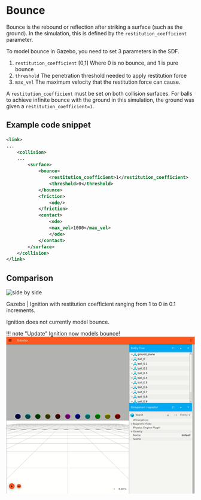 # Bounce

Bounce is the rebound or reflection after striking a surface (such as the ground).  In the simulation, this is defined by the `restitution_coefficient` parameter.

To model bounce in Gazebo, you need to set 3 parameters in the SDF.

1. `restitution_coefficient` [0,1] Where 0 is no bounce, and 1 is pure bounce
2. `threshold` The penetration threshold needed to apply restitution force
3. `max_vel` The maximum velocity that the restitution force can cause.

A `restitution_coefficient` must be set on both collision surfaces.  For balls to achieve infinite bounce with the ground in this simulation, the ground was given a `restitution_coefficient=1`.


## Example code snippet

```xml
<link>
...
    <collision>
    ...
        <surface>
            <bounce>
                <restitution_coefficient>1</restitution_coefficient>
                <threshold>0</threshold>
            </bounce>
            <friction>
                <ode/>
            </friction>
            <contact>
                <ode>
                <max_vel>1000</max_vel>
                </ode>
            </contact>
        </surface>
    </collision>
</link>
```

## Comparison

![side by side](media/bounce_sxs.gif)

Gazebo | Ignition with restitution coefficient ranging from 1 to 0 in 0.1 increments.


Ignition does not currently model bounce.

!!! note "Update"
    Ignition now models bounce!
    ![ignition updated](media/bounce_ignition_update.gif)